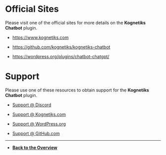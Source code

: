 # Official Sites

Please visit one of the official sites for more details on the **Kognetiks Chatbot** plugin.

- https://www.kognetiks.com

- https://github.com/kognetiks/kognetiks-chatbot

- https://wordpress.org/plugins/chatbot-chatgpt/

# Support

Please use one of these resources to obtain support for the **Kognetiks Chatbot** plugin.

- [Support @ Discord](https://discord.gg/nXRzxUKvya)

- [Support @ Kognetiks.com](https://kognetiks.com/plugin-support/)

- [Support @ WordPress.org](https://wordpress.org/support/plugin/chatbot-chatgpt/)

- [Support @ GitHub.com](https://github.com/kognetiks/kognetiks-chatbot/issues)

---

- **[Back to the Overview](/overview.md)**
